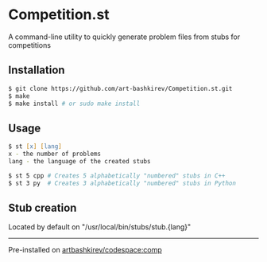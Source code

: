 # Competition.st
A command-line utility to quickly generate problem files from stubs for competitions

## Installation
```zsh
$ git clone https://github.com/art-bashkirev/Competition.st.git
$ make
$ make install # or sudo make install
```

## Usage
```zsh
$ st [x] [lang]
x - the number of problems
lang - the language of the created stubs
```

```zsh
$ st 5 cpp # Creates 5 alphabetically "numbered" stubs in C++
$ st 3 py  # Creates 3 alphabetically "numbered" stubs in Python
```

## Stub creation

Located by default on "/usr/local/bin/stubs/stub.{lang}"

---

Pre-installed on [artbashkirev/codespace:comp](https://hub.docker.com/r/artbashkirev/codespace/tags?page=1&name=comp)

